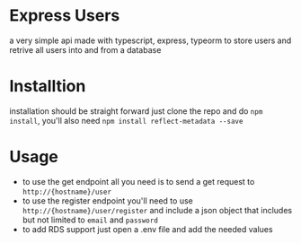 # Express Users

a very simple api made with typescript, express, typeorm to store users and retrive all users into and from a database

# Installtion

installation should be straight forward just clone the repo and do `npm install`,
you'll also need `npm install reflect-metadata --save` 

# Usage
- to use the get endpoint all you need is to send a get request to `http://{hostname}/user`
- to use the register endpoint you'll need to use `http://{hostname}/user/register` and include a json object that includes but not limited to `email` and `password`
- to add RDS support just open a .env file and add the needed values
